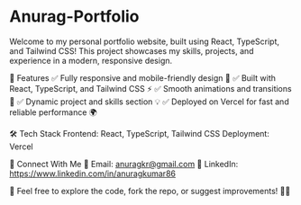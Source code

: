 # Anurag-Portfolio
Welcome to my personal portfolio website, built using React, TypeScript, and Tailwind CSS! This project showcases my skills, projects, and experience in a modern, responsive design.

📌 Features
✅ Fully responsive and mobile-friendly design 📱
✅ Built with React, TypeScript, and Tailwind CSS ⚡
✅ Smooth animations and transitions 🎨
✅ Dynamic project and skills section 💡
✅ Deployed on Vercel for fast and reliable performance 🌍

🛠️ Tech Stack
Frontend: React, TypeScript, Tailwind CSS
Deployment: Vercel

📩 Connect With Me
📧 Email: anuragkr@gmail.com
💼 LinkedIn: https://www.linkedin.com/in/anuragkumar86


🔹 Feel free to explore the code, fork the repo, or suggest improvements! 🚀✨
